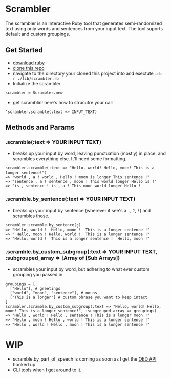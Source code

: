 # Scrambler 
The scrambler is an Interactive Ruby tool that generates semi-randomized text using only words and sentences from your input text. The tool suports default and custom groupings. 

## Get Started 
- [download ruby](https://www.ruby-lang.org/en/documentation/installation/)
- [clone this repo](https://docs.github.com/en/repositories/creating-and-managing-repositories/cloning-a-repository)
- navigate to the directory your cloned this project into and exectute `irb -r ./lib/scrambler.rb`
- Initialize the scrambler
```
scrambler = Scrambler.new
```
- get scramblin! here's how to strucutre your call
```
'scrambler.scramble(:text => INPUT_TEXT)
```
## Methods and Params 
### .scramble(:text => YOUR INPUT TEXT)
- breaks up your input by word, leaving punctuation (mostly) in place, and scrambles everything else. It'll need some formatting. 
```
scrambler.scramble(:text => "Hello, world! Hello, moon! This is a longer sentence!")
=> "world , a ! world , Hello ! moon is longer This sentence !"
=> "sentence , a ! sentence , moon ! This world longer Hello is !"
=> "is , sentence ! is , a ! This moon world longer Hello !
```

### .scramble.by_sentence(:text => YOUR INPUT TEXT)
- breaks up your input by sentence (wherever it see's a `.`, `?`, `!`) and scrambles those.
```
scrambler.scramble.by_sentence(ç)
=> "Hello, world !  Hello, moon !  This is a longer sentence !"
=> " Hello, moon ! Hello, world !  This is a longer sentence !"
=> "Hello, world !  This is a longer sentence !  Hello, moon !"
```
### .scramble.by_custom_subgroup(:text => YOUR INPUT TEXT, :subgrouped_array => [Array of [Sub Arrays]) 
- scrambles your input by word, but adhering to what ever custom grouping you passed in.
```
groupings = [
  ["Hello"], # greetings
  ["world", "moon", "sentence"], # nouns
  ["This is a longer"] # custom phrase you want to keep intact 
]
scrambler.scramble.by_custom_subgroup(:text => "Hello, world! Hello, moon! This is a longer sentence!", :subgrouped_array => groupings)
=> "Hello , world ! Hello , sentence ! This is a longer moon !"
=> "Hello , moon ! Hello , world ! This is a longer sentence !"
=> "Hello , world ! Hello , moon ! This is a longer sentence !"
```

# WIP 
- scramble.by_part_of_speech is coming as soon as I get the [OED API](https://developer.oxforddictionaries.com/documentation) hooked up.
- CLI tools when I get around to it.
